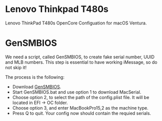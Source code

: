 # Lenovo Thinkpad T480s
Lenovo ThinkPad T480s OpenCore Configuation for macOS Ventura.

# GenSMBIOS
We need a script, called GenSMBIOS, to create fake serial number, UUID and MLB numbers. This step is essential to have working iMessage, so do not skip it!

The process is the following:

- Download [GenSMBIOS](https://github.com/corpnewt/GenSMBIOS).
- Start GenSMBIOS.bat and use option 1 to download MacSerial.
- Choose option 2, to select the path of the config.plist file. It will be located in EFI -> OC folder.
- Choose option 3, and enter MacBookPro15,2 as the machine type.
- Press Q to quit. Your config now should contain the requied serials.
